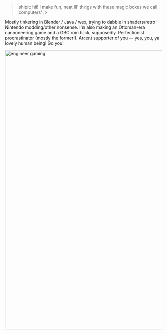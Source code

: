 > :shipit: hii! I make fun, neat lil' things with these magic boxes we call 'computers' _:>_

Mostly tinkering in Blender / Java / web, trying to dabble in shaders/retro Nintendo modding/other nonsense. I'm also making an Ottoman-era cannoneering game and a GBC rom hack, supposedly. Perfectionist procrastinator (mostly the former!). Ardent supporter of you — yes, you, ya lovely human being! Go you!
<p align:"center">
<img width="898" alt="engineer gaming" src="https://github.com/PocketRice/pocketrice/assets/79682953/3a448f09-89e0-490a-9afc-3807ce21804f">
</p>

